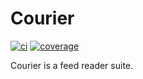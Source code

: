 # Courier

[![ci](https://github.com/bow/courier/actions/workflows/ci.yml/badge.svg)](https://github.com/bow/courier/actions?query=branch%3Amaster)
[![coverage](https://api.codeclimate.com/v1/badges/9d6b44d3c26bf56e0118/test_coverage)](https://codeclimate.com/github/bow/courier/test_coverage)

Courier is a feed reader suite.
